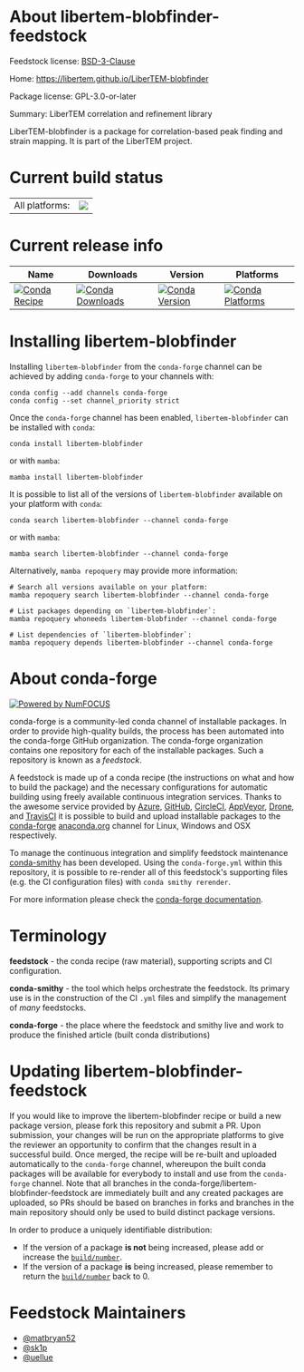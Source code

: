About libertem-blobfinder-feedstock
===================================

Feedstock license: [BSD-3-Clause](https://github.com/conda-forge/libertem-blobfinder-feedstock/blob/main/LICENSE.txt)

Home: https://libertem.github.io/LiberTEM-blobfinder

Package license: GPL-3.0-or-later

Summary: LiberTEM correlation and refinement library

LiberTEM-blobfinder is a package for correlation-based
peak finding and strain mapping. It is part of the
LiberTEM project.


Current build status
====================


<table><tr><td>All platforms:</td>
    <td>
      <a href="https://dev.azure.com/conda-forge/feedstock-builds/_build/latest?definitionId=19660&branchName=main">
        <img src="https://dev.azure.com/conda-forge/feedstock-builds/_apis/build/status/libertem-blobfinder-feedstock?branchName=main">
      </a>
    </td>
  </tr>
</table>

Current release info
====================

| Name | Downloads | Version | Platforms |
| --- | --- | --- | --- |
| [![Conda Recipe](https://img.shields.io/badge/recipe-libertem--blobfinder-green.svg)](https://anaconda.org/conda-forge/libertem-blobfinder) | [![Conda Downloads](https://img.shields.io/conda/dn/conda-forge/libertem-blobfinder.svg)](https://anaconda.org/conda-forge/libertem-blobfinder) | [![Conda Version](https://img.shields.io/conda/vn/conda-forge/libertem-blobfinder.svg)](https://anaconda.org/conda-forge/libertem-blobfinder) | [![Conda Platforms](https://img.shields.io/conda/pn/conda-forge/libertem-blobfinder.svg)](https://anaconda.org/conda-forge/libertem-blobfinder) |

Installing libertem-blobfinder
==============================

Installing `libertem-blobfinder` from the `conda-forge` channel can be achieved by adding `conda-forge` to your channels with:

```
conda config --add channels conda-forge
conda config --set channel_priority strict
```

Once the `conda-forge` channel has been enabled, `libertem-blobfinder` can be installed with `conda`:

```
conda install libertem-blobfinder
```

or with `mamba`:

```
mamba install libertem-blobfinder
```

It is possible to list all of the versions of `libertem-blobfinder` available on your platform with `conda`:

```
conda search libertem-blobfinder --channel conda-forge
```

or with `mamba`:

```
mamba search libertem-blobfinder --channel conda-forge
```

Alternatively, `mamba repoquery` may provide more information:

```
# Search all versions available on your platform:
mamba repoquery search libertem-blobfinder --channel conda-forge

# List packages depending on `libertem-blobfinder`:
mamba repoquery whoneeds libertem-blobfinder --channel conda-forge

# List dependencies of `libertem-blobfinder`:
mamba repoquery depends libertem-blobfinder --channel conda-forge
```


About conda-forge
=================

[![Powered by
NumFOCUS](https://img.shields.io/badge/powered%20by-NumFOCUS-orange.svg?style=flat&colorA=E1523D&colorB=007D8A)](https://numfocus.org)

conda-forge is a community-led conda channel of installable packages.
In order to provide high-quality builds, the process has been automated into the
conda-forge GitHub organization. The conda-forge organization contains one repository
for each of the installable packages. Such a repository is known as a *feedstock*.

A feedstock is made up of a conda recipe (the instructions on what and how to build
the package) and the necessary configurations for automatic building using freely
available continuous integration services. Thanks to the awesome service provided by
[Azure](https://azure.microsoft.com/en-us/services/devops/), [GitHub](https://github.com/),
[CircleCI](https://circleci.com/), [AppVeyor](https://www.appveyor.com/),
[Drone](https://cloud.drone.io/welcome), and [TravisCI](https://travis-ci.com/)
it is possible to build and upload installable packages to the
[conda-forge](https://anaconda.org/conda-forge) [anaconda.org](https://anaconda.org/)
channel for Linux, Windows and OSX respectively.

To manage the continuous integration and simplify feedstock maintenance
[conda-smithy](https://github.com/conda-forge/conda-smithy) has been developed.
Using the ``conda-forge.yml`` within this repository, it is possible to re-render all of
this feedstock's supporting files (e.g. the CI configuration files) with ``conda smithy rerender``.

For more information please check the [conda-forge documentation](https://conda-forge.org/docs/).

Terminology
===========

**feedstock** - the conda recipe (raw material), supporting scripts and CI configuration.

**conda-smithy** - the tool which helps orchestrate the feedstock.
                   Its primary use is in the construction of the CI ``.yml`` files
                   and simplify the management of *many* feedstocks.

**conda-forge** - the place where the feedstock and smithy live and work to
                  produce the finished article (built conda distributions)


Updating libertem-blobfinder-feedstock
======================================

If you would like to improve the libertem-blobfinder recipe or build a new
package version, please fork this repository and submit a PR. Upon submission,
your changes will be run on the appropriate platforms to give the reviewer an
opportunity to confirm that the changes result in a successful build. Once
merged, the recipe will be re-built and uploaded automatically to the
`conda-forge` channel, whereupon the built conda packages will be available for
everybody to install and use from the `conda-forge` channel.
Note that all branches in the conda-forge/libertem-blobfinder-feedstock are
immediately built and any created packages are uploaded, so PRs should be based
on branches in forks and branches in the main repository should only be used to
build distinct package versions.

In order to produce a uniquely identifiable distribution:
 * If the version of a package **is not** being increased, please add or increase
   the [``build/number``](https://docs.conda.io/projects/conda-build/en/latest/resources/define-metadata.html#build-number-and-string).
 * If the version of a package **is** being increased, please remember to return
   the [``build/number``](https://docs.conda.io/projects/conda-build/en/latest/resources/define-metadata.html#build-number-and-string)
   back to 0.

Feedstock Maintainers
=====================

* [@matbryan52](https://github.com/matbryan52/)
* [@sk1p](https://github.com/sk1p/)
* [@uellue](https://github.com/uellue/)

